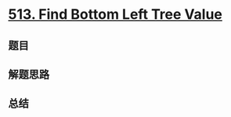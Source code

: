 # [513. Find Bottom Left Tree Value](https://leetcode.com/problems/find-bottom-left-tree-value/)

## 题目


## 解题思路


## 总结


